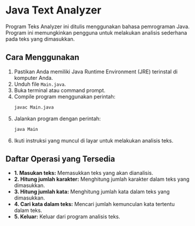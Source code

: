 # Java Text Analyzer

Program Teks Analyzer ini ditulis menggunakan bahasa pemrograman Java. Program ini memungkinkan pengguna untuk melakukan analisis sederhana pada teks yang dimasukkan.

## Cara Menggunakan

1. Pastikan Anda memiliki Java Runtime Environment (JRE) terinstal di komputer Anda.
2. Unduh file `Main.java`.
3. Buka terminal atau command prompt.
4. Compile program menggunakan perintah:
    ```bash
    javac Main.java
    ```
5. Jalankan program dengan perintah:
    ```bash
    java Main
    ```
6. Ikuti instruksi yang muncul di layar untuk melakukan analisis teks.

## Daftar Operasi yang Tersedia

- **1. Masukan teks:** Memasukkan teks yang akan dianalisis.
- **2. Hitung jumlah karakter:** Menghitung jumlah karakter dalam teks yang dimasukkan.
- **3. Hitung jumlah kata:** Menghitung jumlah kata dalam teks yang dimasukkan.
- **4. Cari kata dalam teks:** Mencari jumlah kemunculan kata tertentu dalam teks.
- **5. Keluar:** Keluar dari program analisis teks.
